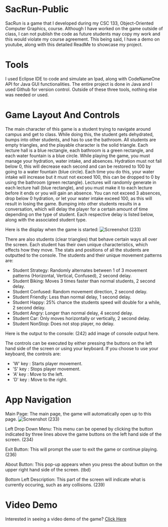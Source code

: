 # SacRun-Public
SacRun is a game that I developed during my CSC 133, Object-Oriented Computer Graphics, course. Although I have worked on the game outside of class, I can not publish the code as future students may copy my work and this would violate my course agreement. This being said, I have a demo on youtube, along with this detailed ReadMe to showcase my project.

# Tools 
I used Eclipse IDE to code and simulate an Ipad, along with CodeNameOne API for Java GUI functionalities. The entire project is done in Java and I used Github for version control. Outside of these three tools, nothing else was needed or used.

# Game Layout And Controls
The main character of this game is a student trying to navigate around campus and get to class. While doing this, the student gets dehydrated, bumps into other students, and has to use the bathroom. All students are empty triangles, and the playable character is the solid triangle. Each lecture hall is a blue rectangle, each bathroom is a green rectangle, and each water fountain is a blue circle. While playing the game, you must manage your hydration, water intake, and absences. Hydration must not fall below 0, this will decrease each second and can be restored to 100 by going to a water fountain (blue circle). Each time you do this, your water intake will increase but it must not exceed 100, this can be dropped to 0 by using the bathroom (green rectangle). Lectures will randomly generate in each lecture hall (blue rectangle), and you must make it to each lecture before it ends or you will gain an absence. You can not exceed 3 absences, drop below 0 hydration, or let your water intake exceed 100, as this will result in losing the game. Bumping into other students results in a conversation, which will delay the player for a certain amount of time depending on the type of student. Each respective delay is listed below, along with the associated student type.

Here is the display when the game is started:
![Screenshot (233)](https://github.com/ikjxt/SacRun-Public/assets/68973747/31389501-0547-40b1-81f4-628c05788834)

There are also students (clear triangles) that behave certain ways all over the screen. Each student has their own unique characteristics, which effects how they move. The stats and positions of all the students are outputted to the console. The students and their unique movement patterns are:
- Student Strategy: Randomly alternates between 1 of 3 movement patterns (Horizontal, Vertical, Confused), 2 second delay.
- Student Biking: Moves 3 times faster than normal students, 2 second delay.
- Student Confused: Random movement direction, 2 second delay.
- Student Friendly: Less than normal delay, 1 second delay.
- Student Happy: 25% chance the students speed will double for a while, 2 second delay.
- Student Angry: Longer than normal delay, 4 second delay.
- Student Car: Only moves horizontally or vertically, 2 second delay.
- Student NonStop: Does not stop player, no delay.

Here is the output to the console: (242)
add image of console output here.

The controls can be executed by either pressing the buttons on the left hand side of the screen or using your keyboard. If you choose to use your keyboard, the controls are:
- 'W' key : Starts player movement.
- 'S' key : Stops player movement.
- 'A' key : Move to the left.
- 'D' key : Move to the right.
  
# App Navigation
Main Page: The main page, the game will automatically open up to this page.
![Screenshot (233)](https://github.com/ikjxt/SacRun-Public/assets/68973747/31389501-0547-40b1-81f4-628c05788834)

Left Drop Down Menu: This menu can be opened by clicking the button indicated by three lines above the game buttons on the left hand side of the screen. (234)

Exit Button: This will prompt the user to exit the game or continue playing. (236)

About Button: This pop-up appears when you press the about button on the upper right hand side of the screen. (tbd)

Bottom Left Description: This part of the screen will indicate what is currently occuring, such as any collisions. (239)

# Video Demo
Interested in seeing a video demo of the game? [Click Here](https://youtube.com)
